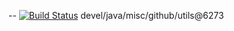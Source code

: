 --
[![Build Status](https://travis-ci.org/jjYBdx4IL/utils.png?branch=master)](https://travis-ci.org/jjYBdx4IL/utils)
devel/java/misc/github/utils@6273
